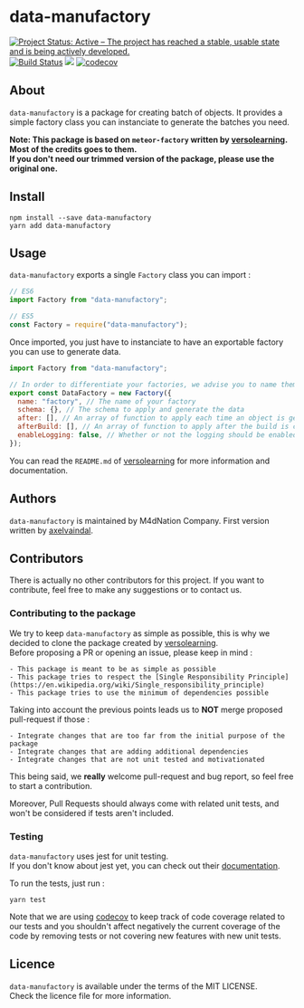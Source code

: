 # data-manufactory

[![Project Status: Active – The project has reached a stable, usable state and is being actively developed.](https://www.repostatus.org/badges/latest/active.svg)](https://www.repostatus.org/#active)
[![Build Status](https://travis-ci.org/M4dNation/data-manufactory.png?branch=master)](https://travis-ci.org/M4dNation/data-manufactory) ![](https://david-dm.org/M4dNation/data-manufactory.svg) [![codecov](https://codecov.io/gh/M4dNation/data-manufactory/branch/develop/graph/badge.svg)](https://codecov.io/gh/M4dNation/data-manufactory)

## About

`data-manufactory` is a package for creating batch of objects.
It provides a simple factory class you can instanciate to generate the batches you need.

**Note: This package is based on `meteor-factory` written by [versolearning](https://github.com/versolearning).  
Most of the credits goes to them.  
If you don't need our trimmed version of the package, please use the original one.**

## Install

`npm install --save data-manufactory`  
`yarn add data-manufactory`

## Usage

`data-manufactory` exports a single `Factory` class you can import :

```javascript
// ES6
import Factory from "data-manufactory";

// ES5
const Factory = require("data-manufactory");
```

Once imported, you just have to instanciate to have an exportable factory you can use to generate data.

```javascript
import Factory from "data-manufactory";

// In order to differentiate your factories, we advise you to name them as the data being generated
export const DataFactory = new Factory({
  name: "factory", // The name of your factory
  schema: {}, // The schema to apply and generate the data
  after: [], // An array of function to apply each time an object is generated during build
  afterBuild: [], // An array of function to apply after the build is completed
  enableLogging: false, // Whether or not the logging should be enabled for this seeder
});
```

You can read the `README.md` of [versolearning](https://github.com/versolearning/meteor-factory/blob/master/README.md) for more information and documentation.

## Authors

`data-manufactory` is maintained by M4dNation Company.
First version written by [axelvaindal](https://github.com/axelvaindal).

## Contributors

There is actually no other contributors for this project.
If you want to contribute, feel free to make any suggestions or to contact us.

### Contributing to the package

We try to keep `data-manufactory` as simple as possible, this is why we decided to clone the package created by [versolearning](https://github.com/versolearning).  
Before proposing a PR or opening an issue, please keep in mind :

    - This package is meant to be as simple as possible
    - This package tries to respect the [Single Responsibility Principle](https://en.wikipedia.org/wiki/Single_responsibility_principle)
    - This package tries to use the minimum of dependencies possible

Taking into account the previous points leads us to **NOT** merge proposed pull-request if those :

    - Integrate changes that are too far from the initial purpose of the package
    - Integrate changes that are adding additional dependencies
    - Integrate changes that are not unit tested and motivationated

This being said, we **really** welcome pull-request and bug report, so feel free to start a contribution.

Moreover, Pull Requests should always come with related unit tests, and won't be considered if tests aren't included.

### Testing

`data-manufactory` uses jest for unit testing.  
If you don't know about jest yet, you can check out their [documentation](https://jestjs.io/en/).

To run the tests, just run :

`yarn test`

Note that we are using [codecov](https://codecov.io) to keep track of code coverage related to our tests and you shouldn't affect negatively the current coverage of the code by removing tests or not covering new features with new unit tests.

## Licence

`data-manufactory` is available under the terms of the MIT LICENSE.  
Check the licence file for more information.
